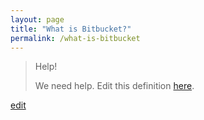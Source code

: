 ```yaml
---
layout: page
title: "What is Bitbucket?"
permalink: /what-is-bitbucket
---
```


> Help! 
> 
> We need help. Edit this definition <a href="https://github.com/and-digital/tech-definitions/blog/master/definitions/source-code/bitbucket.md">here</a>.

<p class="edit-term"><a href="https://github.com/and-digital/tech-definitions/blog/master/definitions/source-code/bitbucket.md">edit</a></p>
